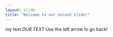 ```yaml
---
layout: slide
title: "Welcome to our second slide!"
---
```

my text *OUR TEXT*
Use the left arrow to go back!
